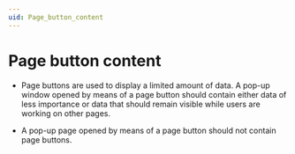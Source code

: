 ```yaml
---
uid: Page_button_content
---
```


# Page button content

- Page buttons are used to display a limited amount of data. A pop-up window opened by means of a page button should contain either data of less importance or data that should remain visible while users are working on other pages.

- A pop-up page opened by means of a page button should not contain page buttons.

